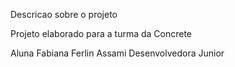 Descricao sobre o projeto

Projeto elaborado para a turma da Concrete

Aluna Fabiana Ferlin Assami
Desenvolvedora Junior
